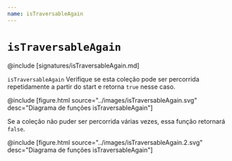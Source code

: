 ```yaml
---
name: isTraversableAgain
---
```


# `isTraversableAgain`

@include [signatures/isTraversableAgain.md]

`isTraversableAgain` Verifique se esta coleção pode ser percorrida repetidamente a partir do
start e retorna `true` nesse caso.

@include [figure.html source="../images/isTraversableAgain.svg" desc="Diagrama de funções isTraversableAgain"]

Se a coleção não puder ser percorrida várias vezes, essa função retornará `false`.

@include [figure.html source="../images/isTraversableAgain.2.svg" desc="Diagrama de funções isTraversableAgain"]
